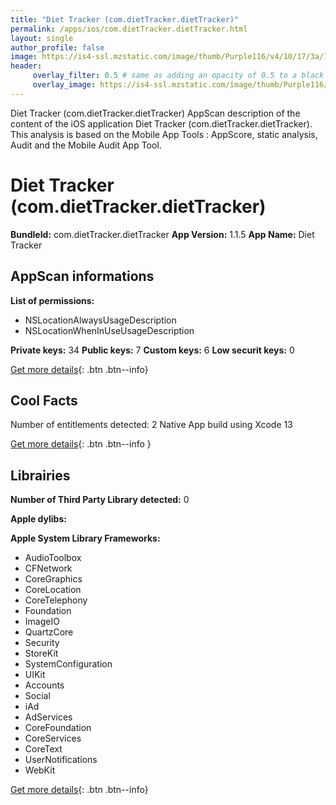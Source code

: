 ```yaml
---
title: "Diet Tracker (com.dietTracker.dietTracker)"
permalink: /apps/ios/com.dietTracker.dietTracker.html
layout: single
author_profile: false
image: https://is4-ssl.mzstatic.com/image/thumb/Purple116/v4/10/17/3a/10173ae7-326c-da69-6c0d-c63bc9ebb12a/AppIcon-0-1x_U007emarketing-0-5-0-85-220.png/512x512bb.jpg
header: 
     overlay_filter: 0.5 # same as adding an opacity of 0.5 to a black background
     overlay_image: https://is4-ssl.mzstatic.com/image/thumb/Purple116/v4/10/17/3a/10173ae7-326c-da69-6c0d-c63bc9ebb12a/AppIcon-0-1x_U007emarketing-0-5-0-85-220.png/512x512bb.jpg
---
```

Diet Tracker (com.dietTracker.dietTracker) AppScan description of the content of the iOS application Diet Tracker (com.dietTracker.dietTracker). This analysis is based on the Mobile App Tools : AppScore, static analysis, Audit and the Mobile Audit App Tool.

# Diet Tracker (com.dietTracker.dietTracker)

**BundleId:** com.dietTracker.dietTracker
**App Version:** 1.1.5
**App Name:** Diet Tracker


## AppScan informations 

**List of permissions:** 
- NSLocationAlwaysUsageDescription
- NSLocationWhenInUseUsageDescription
  
  
**Private keys:** 34
**Public keys:** 7
**Custom keys:** 6
**Low securit keys:** 0
  
[Get more details](/pricing.html){: .btn .btn--info}

## Cool Facts

Number of entitlements detected: 2
Native App
build using Xcode 13
  
[Get more details](/pricing.html){: .btn .btn--info }

## Librairies 
**Number of Third Party Library detected:** 0


**Apple dylibs:**


**Apple System Library Frameworks:**
- AudioToolbox
- CFNetwork
- CoreGraphics
- CoreLocation
- CoreTelephony
- Foundation
- ImageIO
- QuartzCore
- Security
- StoreKit
- SystemConfiguration
- UIKit
- Accounts
- Social
- iAd
- AdServices
- CoreFoundation
- CoreServices
- CoreText
- UserNotifications
- WebKit


  
[Get more details](/pricing.html){: .btn .btn--info}

